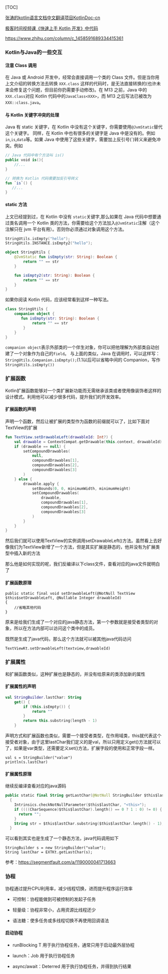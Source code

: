 [TOC]

[张涛的kotlin语言文档中文翻译项目KotlinDoc-cn](https://github.com/kymjs/KotlinDoc-cn)

[极客时间视频课《快速上手 Kotlin 开发》中代码](https://github.com/kymjs/KotlinPrimer)

https://www.zhihu.com/column/c_1458591689334415361

### Kotlin与Java的一些交互

#### 注意 Class 调用

在 Java 或 Android 开发中，经常会直接调用一个类的 Class 文件。但是当你用上文介绍的转换方法去转换 `XXX.class` 这样的代码时，是无法直接转换的(也许未来会修复这个问题，但目前你扔需要手动修改)。在 M13 之前，Java 中的`XXX.class`对应 Kotlin 代码中的`JavaClass<XXX>`，而 M13 之后写法已被改为`XXX::class.java`。



#### 与 Kotlin 关键字冲突的处理

Java 有 static 关键字，在 Kotlin 中没有这个关键字，你需要使用`@JvmStatic`替代这个关键字。
同样，在 Kotlin 中也有很多的关键字是 Java 中是没有的。例如 `in`,`is`,`data`等。如果 Java 中使用了这些关键字，需要加上反引号(`)转义来避免冲突。例如

```kotlin
// Java 代码中有个方法叫 is()
public void is(){
    //...
}

// 转换为 Kotlin 代码需要加反引号转义
fun `is`() {
   //...
}
```



#### static 方法

上文已经提到过，在 Kotlin 中没有 `static`关键字,那么如果在 Java 代码中想要通过类名调用一个 Kotlin 类的方法，你需要给这个方法加入`@JvmStatic`注解（这个注解只在 jvm 平台有用）。否则你必须通过对象调用这个方法。

```kotlin
StringUtils.isEmpty("hello");  
StringUtils.INSTANCE.isEmpty2("hello");

object StringUtils {
    @JvmStatic fun isEmpty(str: String): Boolean {
        return "" == str
    }

    fun isEmpty2(str: String): Boolean {
        return "" == str
    }
}
```

如果你阅读 Kotlin 代码，应该经常看到这样一种写法。

```kotlin
class StringUtils {
    companion object {
       fun isEmpty(str: String): Boolean {
            return "" == str
        }
    }
}
```

`companion object`表示外部类的一个伴生对象，你可以把他理解为外部类自动创建了一个对象作为自己的`field`。
与上面的类似，Java 在调用时，可以这样写：`StringUtils.Companion.isEmpty();`(1.1以后可以省略中间的 Companion，写作 `StringUtils.isEmpty())`



### 扩展函数

Kotlin扩展函数能够对⼀个类扩展新功能⽽⽆需继承该类或者使⽤像装饰者这样的设计模式。利用他可以减少很多代码，提升我们的开发效率。

#### 扩展函数的声明

声明⼀个函数，然后让被扩展的类型作为函数的前缀就可以了，比如下面对TextView的扩展

```kotlin
fun TextView.setDrawableLeft(drawableId: Int?) {
    val drawable = ContextCompat.getDrawable(this.context, drawableId)
    if (drawable == null) {
        setCompoundDrawables(
            null,
            compoundDrawables[1],
            compoundDrawables[2],
            compoundDrawables[3]
        )
    } else {
        drawable.apply {
            setBounds(0, 0, minimumWidth, minimumHeight)
            setCompoundDrawables(
                drawable,
                compoundDrawables[1],
                compoundDrawables[2],
                compoundDrawables[3]
            )
        }
    }
}
```

然后我们就可以使用TextView的实例调用setDrawableLeft()方法。虽然看上去好像我们为TextView新增了一个方法，但是其实扩展是静态的，他并没有为扩展类型中插入新的方法

那么他是如何实现的呢，我们反编译以下class文件，查看对应的java文件就明白了

#### 扩展函数原理

```less
public static final void setDrawableLeft(@NotNull TextView $this$setDrawableLeft, @Nullable Integer drawableId)
{
    //省略其他代码
}
```

原来是给我们生成了一个对应的java静态方法，第一个参数就是接受者类型的对象，所以在方法内部可以访问这个类中的成员。

既然是生成了java代码，那么这个方法就可以被其他java代码访问

```reasonml
TextViewKt.setDrawableLeft(textview,drawableId)
```

### 扩展属性

和扩展函数类似，这种扩展也是静态的，并没有给原来的类添加新的属性

#### 扩展属性的声明

```kotlin
val StringBuilder.lastChar: String
    get() {
        if (this.isEmpty()) {
            return ""
        }
        return this.substring(length - 1)
    }
```

声明方式和扩展函数也类似，需要一个接受者类型，在作用域类，this就代表这个接受者对象，由于这里lastChar我们定义的是val，所以只用定义get()方法就可以了，如果是var类型，还需要定义set()方法，扩展字段的使用和正常字段一样。

```isbl
val s = StringBuilder("value")
println(s.lastChar)
```

#### 扩展属性原理

继续反编译查看对应的java源码

```kotlin
public static final String getLastChar(@NotNull StringBuilder $this$lastChar)
  {
    Intrinsics.checkNotNullParameter($this$lastChar, "<this>");
    if ((((CharSequence)$this$lastChar).length() == 0 ? 1 : 0) != 0) {
      return "";
    }
    String str = $this$lastChar.substring($this$lastChar.length() - 1);Intrinsics.checkNotNullExpressionValue(str, "this.substring(length - 1)");return str;
  }
```

可以看到其实也是生成了一个静态方法，java代码调用如下

```reasonml
StringBuilder s = new StringBuilder("value");
String lastChar = EXTKt.getLastChar(s);
```

参考：https://segmentfault.com/a/1190000041713663





### 协程

协程通过提升CPU利用率，减少线程切换，进而提升程序运行效率

* 可控制：协程能做到可被控制的发起子任务

* 轻量级：协程非常小，占用资源比线程还少

* 语法糖：使多任务或多线程切换不再使用回调语法



#### 启动协程

* runBlocking T  用于执行协程任务，通常只用于启动最外层协程

* launch：Job    用于执行协程任务

* async/await：Deterred  用于执行协程任务，并得到执行结果